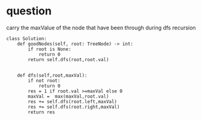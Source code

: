 # question

carry the maxValue of the node that have been through during dfs recursion
```
class Solution:
    def goodNodes(self, root: TreeNode) -> int:
        if root is None:
            return 0
        return self.dfs(root,root.val)
        
    
    def dfs(self,root,maxVal):
        if not root:
            return 0
        res = 1 if root.val >=maxVal else 0
        maxVal =  max(maxVal,root.val)
        res += self.dfs(root.left,maxVal)
        res += self.dfs(root.right,maxVal)
        return res

```

